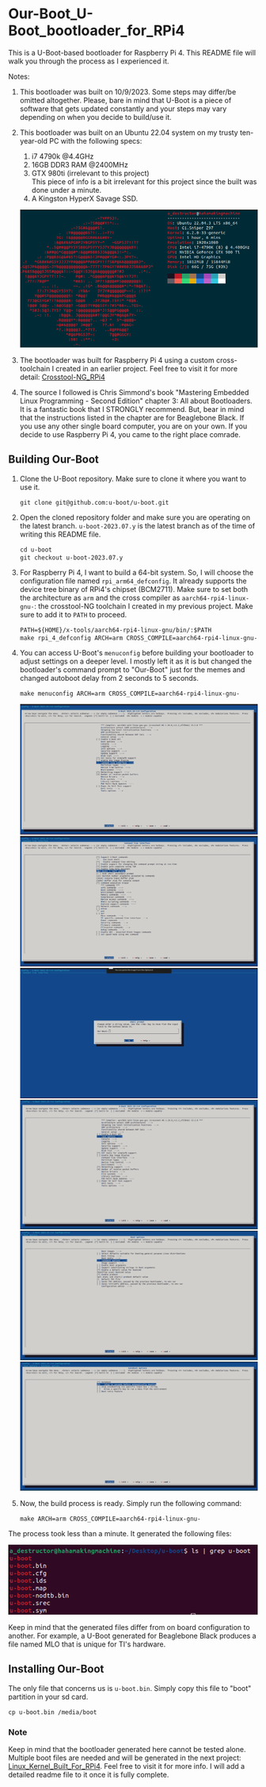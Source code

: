 # Our-Boot_U-Boot_bootloader_for_RPi4

This is a U-Boot-based bootloader for Raspberry Pi 4. This README file will walk you through the process as I experienced it.

Notes:
  1. This bootloader was built on 10/9/2023. Some steps may differ/be omitted altogether. Please, bare in mind that U-Boot is a piece of software that gets updated constantly and your steps may vary depending on when you decide to build/use it.
  2. This bootloader was built on an Ubuntu 22.04 system on my trusty ten-year-old PC with the following specs:
       1. i7 4790k @4.4GHz
       1. 16GB DDR3 RAM @2400MHz
       1. GTX 980ti (irrelevant to this project) \
This piece of info is a bit irrelevant for this project since the built was done under a minute.
       1. A Kingston HyperX Savage SSD.
       
       ![](README_Photos/drip.png)
        
  3. The bootloader was built for Raspberry Pi 4 using a custom cross-toolchain I created in an earlier project. Feel free to visit it for more detail: [Crosstool-NG_RPi4](https://github.com/AhmedAlyEl-Ghannam/Crosstool-NG_RPi4)
  4. The source I followed is Chris Simmond's book "Mastering Embedded Linux Programming - Second Edition" chapter 3: All about Bootloaders. It is a fantastic book that I STRONGLY recommend. But, bear in mind that the instructions listed in the chapter are for Beaglebone Black. If you use any other single board computer, you are on your own. If you decide to use Raspberry Pi 4, you came to the right place comrade.


## Building Our-Boot

1. Clone the U-Boot repository. Make sure to clone it where you want to use it.
   
   ```
   git clone git@github.com:u-boot/u-boot.git
   ```

   
2. Open the cloned repository folder and make sure you are operating on the latest branch. `u-boot-2023.07.y` is the latest branch as of the time of writing this README file.

   ```
   cd u-boot
   git checkout u-boot-2023.07.y
   ```

3. For Raspberry Pi 4, I want to build a 64-bit system. So, I will choose the configuration file named `rpi_arm64_defconfig`. It already supports the device tree binary of RPi4's chipset (BCM2711). Make sure to set both the architecture as `arm` and the cross compiler as `aarch64-rpi4-linux-gnu-`: the crosstool-NG toolchain I created in my previous project. Make sure to add it to `PATH` to proceed.

   ```
   PATH=${HOME}/x-tools/aarch64-rpi4-linux-gnu/bin/:$PATH
   make rpi_4_defconfig ARCH=arm CROSS_COMPILE=aarch64-rpi4-linux-gnu-
   ```

4. You can access U-Boot's `menuconfig` before building your bootloader to adjust settings on a deeper level. I mostly left it as it is but changed the bootloader's command prompt to "Our-Boot" just for the memes and changed autoboot delay from 2 seconds to 5 seconds.

   ```
   make menuconfig ARCH=arm CROSS_COMPILE=aarch64-rpi4-linux-gnu-
   ```
   ![](README_Photos/01.png)
   ![](README_Photos/02.png)
   ![](README_Photos/03.png)
   ![](README_Photos/05.png)
   ![](README_Photos/06.png)
   ![](README_Photos/07.png)

6. Now, the build process is ready. Simply run the following command:

   ```
   make ARCH=arm CROSS_COMPILE=aarch64-rpi4-linux-gnu-
   ```


The process took less than a minute. It generated the following files:

  ![](README_Photos/04.png)

Keep in mind that the generated files differ from on board configuration to another. For example, a U-Boot generated for Beaglebone Black produces a file named MLO that is unique for TI's hardware.


## Installing Our-Boot

The only file that concerns us is `u-boot.bin`. Simply copy this file to "boot" partition in your sd card.

  ```
  cp u-boot.bin /media/boot
  ```

### Note
Keep in mind that the bootloader generated here cannot be tested alone. Multiple boot files are needed and will be generated in the next project: [Linux_Kernel_Built_For_RPi4](https://github.com/AhmedAlyEl-Ghannam/Linux_Kernel_Built_For_RPi4). Feel free to visit it for more info. I will add a detailed readme file to it once it is fully complete.
   

   

   
   
